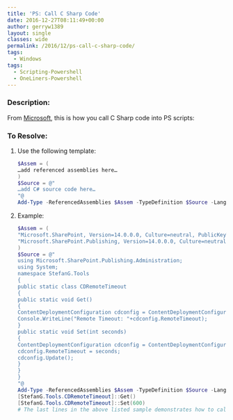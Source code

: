 ```yaml
---
title: 'PS: Call C Sharp Code'
date: 2016-12-27T08:11:49+00:00
author: gerryw1389
layout: single
classes: wide
permalink: /2016/12/ps-call-c-sharp-code/
tags:
  - Windows
tags:
  - Scripting-Powershell
  - OneLiners-Powershell
---
```

<!--more-->

### Description:

From [Microsoft](https://blogs.technet.microsoft.com/stefan_gossner/2010/05/07/using-csharp-c-code-in-powershell-scripts/), this is how you call C Sharp code into PS scripts:

### To Resolve:

1. Use the following template:  

   ```powershell
   $Assem = (
   …add referenced assemblies here…
   )
   $Source = @"
   …add C# source code here…
   "@
   Add-Type -ReferencedAssemblies $Assem -TypeDefinition $Source -Language CSharp
   ```

2. Example:

   ```powershell
   $Assem = (
   "Microsoft.SharePoint, Version=14.0.0.0, Culture=neutral, PublicKeyToken=71e9bce111e9429c" ,
   "Microsoft.SharePoint.Publishing, Version=14.0.0.0, Culture=neutral, PublicKeyToken=71e9bce111e9429c"
   )
   $Source = @"
   using Microsoft.SharePoint.Publishing.Administration;
   using System;
   namespace StefanG.Tools
   {
   public static class CDRemoteTimeout
   {
   public static void Get()
   {
   ContentDeploymentConfiguration cdconfig = ContentDeploymentConfiguration.GetInstance();
   Console.WriteLine("Remote Timeout: "+cdconfig.RemoteTimeout);
   }
   public static void Set(int seconds)
   {
   ContentDeploymentConfiguration cdconfig = ContentDeploymentConfiguration.GetInstance();
   cdconfig.RemoteTimeout = seconds;
   cdconfig.Update();
   }
   }
   }
   "@
   Add-Type -ReferencedAssemblies $Assem -TypeDefinition $Source -Language CSharp
   [StefanG.Tools.CDRemoteTimeout]::Get()
   [StefanG.Tools.CDRemoteTimeout]::Set(600)
   # The last lines in the above listed sample demonstrates how to call the C# methods from Powershell.
   ```